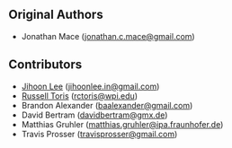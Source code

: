 Original Authors
----------------

 * Jonathan Mace (jonathan.c.mace@gmail.com)

Contributors
------------

 * [Jihoon Lee](http://notemywish.com) (jihoonlee.in@gmail.com)
 * [Russell Toris](http://users.wpi.edu/~rctoris/) (rctoris@wpi.edu)
 * Brandon Alexander (baalexander@gmail.com)
 * David Bertram (davidbertram@gmx.de)
 * Matthias Gruhler (matthias.gruhler@ipa.fraunhofer.de)
 * Travis Prosser (travisprosser@gmail.com) 
